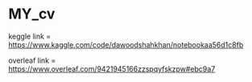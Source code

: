 # MY_cv

keggle link = https://www.kaggle.com/code/dawoodshahkhan/notebookaa56d1c8fb

overleaf link = https://www.overleaf.com/9421945166zzspqyfskzpw#ebc9a7
